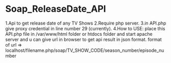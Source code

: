 # Soap_ReleaseDate_API
1.Api to get release date of any TV Shows
2.Require php server.
3.in API.php give proxy credential in line number 29 (currently).
4.How to USE:
place this API.php file in /var/www/html folder or htdocs folder and start apache server and u can give url in browser to get api result in json format.
format of url =>   localhost/filename.php/soap/TV_SHOW_CODE/season_number/episode_number
